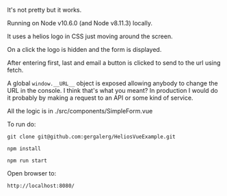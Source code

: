 It's not pretty but it works.

Running on Node v10.6.0 (and Node v8.11.3) locally. 

It uses a helios logo in CSS just moving around the screen.

On a click the logo is hidden and the form is displayed.

After entering first, last and email a button is clicked to send to the url using fetch.

A global `window.__URL__` object is exposed allowing anybody to change the URL in the console.
I think that's what you meant? In production I would do it probably by making a request to an API or some kind of service. 

All the logic is in ./src/components/SimpleForm.vue

To run do:

`git clone git@github.com:gergalerg/HeliosVueExample.git`

`npm install`

`npm run start`

Open browser to:

`http://localhost:8080/`
